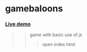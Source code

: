 # gamebaloons
### [Live demo](https://michellehorn.github.io/gamebaloons)
>> game with basic use of js
>>> open index.html
